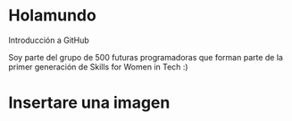 # Holamundo
 Introducción a GitHub


Soy parte del grupo de 500 futuras programadoras que forman parte de la primer generación de Skills for Women in Tech :)

# Insertare una imagen
